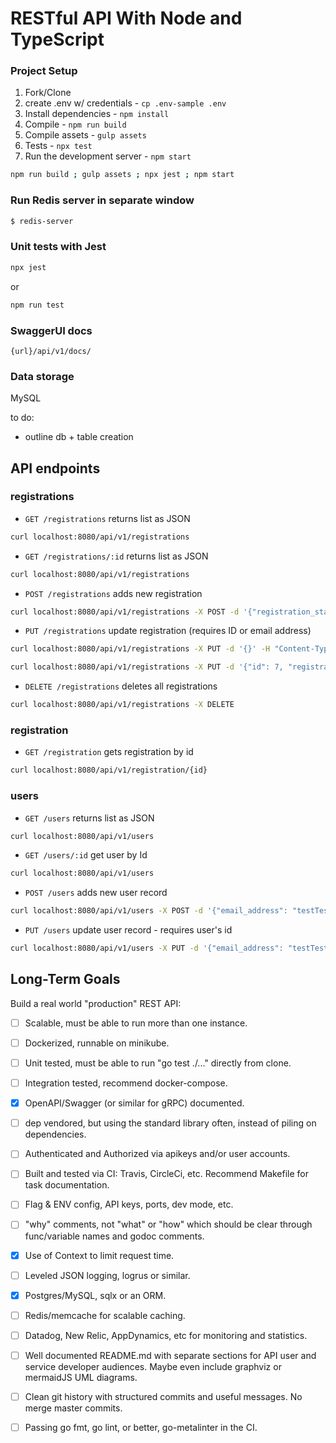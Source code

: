 # RESTful API With Node and TypeScript

### Project Setup 

1. Fork/Clone
2. create .env w/ credentials - `cp .env-sample .env`
3. Install dependencies - `npm install`
4. Compile - `npm run build`
5. Compile assets - `gulp assets`
6. Tests - `npx test`
7. Run the development server - `npm start`

```sh
npm run build ; gulp assets ; npx jest ; npm start
```

### Run Redis server in separate window 
```sh 
$ redis-server
```

### Unit tests with Jest
```sh
npx jest 
```
or 
```sh
npm run test 
```

### SwaggerUI docs 
```
{url}/api/v1/docs/
```

### Data storage 

MySQL

to do: 
- outline db + table creation

## API endpoints

### registrations

* `GET /registrations` returns list as JSON
```sh
curl localhost:8080/api/v1/registrations
```

* `GET /registrations/:id` returns list as JSON
```sh
curl localhost:8080/api/v1/registrations
```

* `POST /registrations` adds new registration 
```sh
curl localhost:8080/api/v1/registrations -X POST -d '{"registration_state": "unconfirmed", "event_id": 12, "registration_meta": { "first_name": "Test", "last_name": "Testington", "phone_number": "123456789", "email_address": "testTestington@gmail.com", "contact_me": true}}' -H "Content-Type: application/json"
```

* `PUT /registrations` update registration (requires ID or email address)
```sh
curl localhost:8080/api/v1/registrations -X PUT -d '{}' -H "Content-Type: application/json"
```
```sh
curl localhost:8080/api/v1/registrations -X PUT -d '{"id": 7, "registration_state": "confirmed"}' -H "Content-Type: application/json"
```

* `DELETE /registrations` deletes all registrations
```sh
curl localhost:8080/api/v1/registrations -X DELETE
```

### registration

* `GET /registration` gets registration by id  
```sh
curl localhost:8080/api/v1/registration/{id}
```

### users

* `GET /users` returns list as JSON
```sh
curl localhost:8080/api/v1/users
```

* `GET /users/:id` get user by Id 
```sh
curl localhost:8080/api/v1/users
```

* `POST /users` adds new user record 
```sh
curl localhost:8080/api/v1/users -X POST -d '{"email_address": "testTestingtongmail.com", "first_name": "Test", "last_name": "Testington", "password": "test"}' -H "Content-Type: application/json"
```

* `PUT /users` update user record - requires user's id
```sh
curl localhost:8080/api/v1/users -X PUT -d '{"email_address": "testTestingtongmail.com", "first_name": "Test", "last_name": "Johnson", "id": 1}' -H "Content-Type: application/json"
```

## Long-Term Goals 
Build a real world "production" REST API: 

* [ ] Scalable, must be able to run more than one instance.

* [ ] Dockerized, runnable on minikube.

* [ ] Unit tested, must be able to run "go test ./..." directly from clone.

* [ ] Integration tested, recommend docker-compose.

* [x] OpenAPI/Swagger (or similar for gRPC) documented.

* [ ] dep vendored, but using the standard library often, instead of piling on dependencies.

* [ ] Authenticated and Authorized via apikeys and/or user accounts.

* [ ] Built and tested via CI: Travis, CircleCi, etc. Recommend Makefile for task documentation.

* [ ] Flag & ENV config, API keys, ports, dev mode, etc.

* [ ] "why" comments, not "what" or "how" which should be clear through func/variable names and godoc comments.

* [x] Use of Context to limit request time.

* [ ] Leveled JSON logging, logrus or similar.

* [x] Postgres/MySQL, sqlx or an ORM.

* [ ] Redis/memcache for scalable caching.

* [ ] Datadog, New Relic, AppDynamics, etc for monitoring and statistics.

* [ ] Well documented README.md with separate sections for API user and service developer audiences. Maybe even include graphviz or mermaidJS UML diagrams.

* [ ] Clean git history with structured commits and useful messages. No merge master commits.

* [ ] Passing go fmt, go lint, or better, go-metalinter in the CI.

